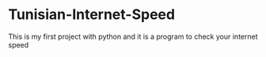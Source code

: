 # Tunisian-Internet-Speed
This is my first project with python and it is a program to check your internet speed

